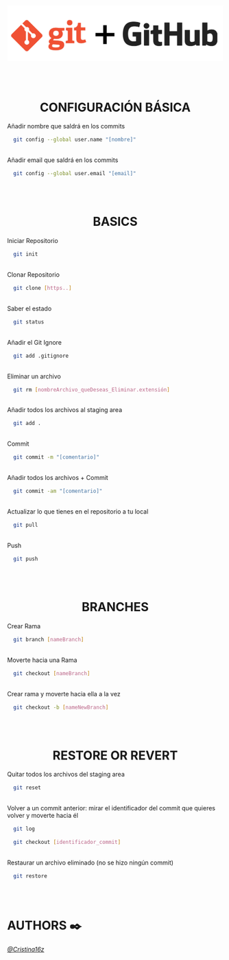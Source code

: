 <img src="git_banner.jpg">



<br></br>
<h1 style="text-align: center;">CONFIGURACIÓN BÁSICA</h1>


Añadir nombre que saldrá en los commits

```bash
  git config --global user.name "[nombre]"
```
\
Añadir email que saldrá en los commits

```bash
  git config --global user.email "[email]"
```


<br></br>
<h1 style="text-align: center;">BASICS</h1>

Iniciar Repositorio 

```bash
  git init
```
\
Clonar Repositorio

```bash
  git clone [https..]
```
\
Saber el estado

```bash
  git status
```
\
Añadir el Git Ignore
```bash
  git add .gitignore
```
\
Eliminar un archivo
```bash
  git rm [nombreArchivo_queDeseas_Eliminar.extensión]
```
\
Añadir todos los archivos al staging area

```bash
  git add .
```

\
Commit

```bash
  git commit -m "[comentario]"
```
\
Añadir todos los archivos + Commit

```bash
  git commit -am "[comentario]"
```
\
Actualizar lo que tienes en el repositorio a tu local

```bash
  git pull
```

\
Push

```bash
  git push
```



<br></br>
<h1 style="text-align: center;">BRANCHES</h1>

Crear Rama

```bash
  git branch [nameBranch]
```
\
Moverte hacia una Rama

```bash
  git checkout [nameBranch]
```
\
Crear rama y moverte hacia ella a la vez

```bash
  git checkout -b [nameNewBranch]
```






<br></br>
<h1 style="text-align: center;">RESTORE OR REVERT</h1>


Quitar todos los archivos del staging area

```bash
  git reset
```
\
Volver a un commit anterior: mirar el identificador del commit que quieres volver y moverte hacia él

```bash
  git log
```
```bash
  git checkout [identificador_commit]
```
\
Restaurar un archivo eliminado (no se hizo ningún commit)
```bash
  git restore
```

<br></br>
<h1 style="text-align: start;">AUTHORS ✒️</h1>

*[@Cristina16z](https://github.com/cristina16z)*

